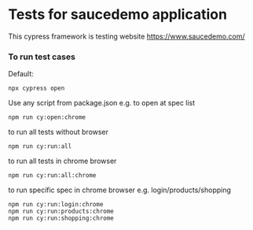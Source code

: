 # Tests for saucedemo application

This cypress framework is testing website https://www.saucedemo.com/

### To run test cases

Default:

```
npx cypress open
```

Use any script from package.json e.g. to open at spec list

```
npm run cy:open:chrome
```

to run all tests without browser

```
npm run cy:run:all
```

to run all tests in chrome browser

```
npm run cy:run:all:chrome
```

to run specific spec in chrome browser e.g. login/products/shopping

```
npm run cy:run:login:chrome
npm run cy:run:products:chrome
npm run cy:run:shopping:chrome
```
